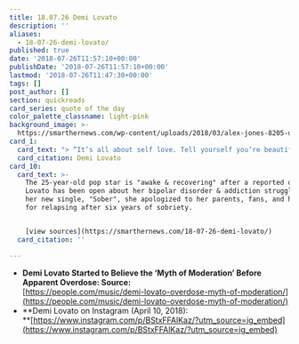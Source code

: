 ```yaml
---
title: 18.07.26 Demi Lovato
description: ''
aliases:
  - 18-07-26-demi-lovato/
published: true
date: '2018-07-26T11:57:10+00:00'
publishDate: '2018-07-26T11:57:10+00:00'
lastmod: '2018-07-26T11:47:30+00:00'
tags: []
post_author: []
section: quickreads
card_series: quote of the day
color_palette_classname: light-pink
background_image: >-
  https://smarthernews.com/wp-content/uploads/2018/03/alex-jones-8205-unsplash-360x360.jpg
card_1:
  card_text: "> “It’s all about self love. Tell yourself you’re beautiful daily. Be gentle with yourself.”\n\nDemi Lovato"
  card_citation: Demi Lovato
card_10:
  card_text: >-
    The 25-year-old pop star is "awake & recovering" after a reported overdose.
    Lovato has been open about her bipolar disorder & addiction struggles. In
    her new single, "Sober", she apologized to her parents, fans, and herself
    for relapsing after six years of sobriety.


    [view sources](https://smarthernews.com/18-07-26-demi-lovato/)
  card_citation: ''

---
```

*   **Demi Lovato Started to Believe the ‘Myth of Moderation’ Before Apparent Overdose: Source:**  
    [https://people.com/music/demi-lovato-overdose-myth-of-moderation/](https://people.com/music/demi-lovato-overdose-myth-of-moderation/)
*   **Demi Lovato on Instagram (April 10, 2018):  
    **[https://www.instagram.com/p/BStxFFAlKaz/?utm_source=ig_embed](https://www.instagram.com/p/BStxFFAlKaz/?utm_source=ig_embed)